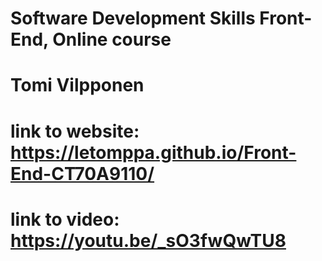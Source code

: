 # Software Development Skills Front-End, Online course
# Tomi Vilpponen
# link to website: https://letomppa.github.io/Front-End-CT70A9110/
# link to video: https://youtu.be/_sO3fwQwTU8
